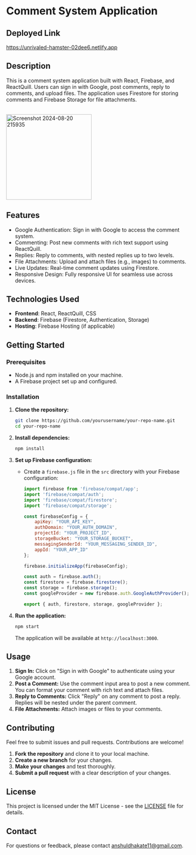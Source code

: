 # Comment System Application

## Deployed Link
https://unrivaled-hamster-02dee6.netlify.app

## Description

This is a comment system application built with React, Firebase, and ReactQuill. Users can sign in with Google, post comments, reply to comments, and upload files. The application uses Firestore for storing comments and Firebase Storage for file attachments.

<br/>
<img width="229" alt="Screenshot 2024-08-20 215935" src="https://github.com/user-attachments/assets/81cf2dc2-2be9-42f8-8ec7-54699e2fccc0">

<br/>

## Features

- Google Authentication: Sign in with Google to access the comment system.
- Commenting: Post new comments with rich text support using ReactQuill.
- Replies: Reply to comments, with nested replies up to two levels.
- File Attachments: Upload and attach files (e.g., images) to comments.
- Live Updates: Real-time comment updates using Firestore.
- Responsive Design: Fully responsive UI for seamless use across devices.

## Technologies Used

- **Frontend**: React, ReactQuill, CSS
- **Backend**: Firebase (Firestore, Authentication, Storage)
- **Hosting**: Firebase Hosting (if applicable)

## Getting Started

### Prerequisites

- Node.js and npm installed on your machine.
- A Firebase project set up and configured.

### Installation

1. **Clone the repository:**

    ```bash
    git clone https://github.com/yourusername/your-repo-name.git
    cd your-repo-name
    ```

2. **Install dependencies:**

    ```bash
    npm install
    ```

3. **Set up Firebase configuration:**

    - Create a `firebase.js` file in the `src` directory with your Firebase configuration:

        ```javascript
        import firebase from 'firebase/compat/app';
        import 'firebase/compat/auth';
        import 'firebase/compat/firestore';
        import 'firebase/compat/storage';

        const firebaseConfig = {
            apiKey: "YOUR_API_KEY",
            authDomain: "YOUR_AUTH_DOMAIN",
            projectId: "YOUR_PROJECT_ID",
            storageBucket: "YOUR_STORAGE_BUCKET",
            messagingSenderId: "YOUR_MESSAGING_SENDER_ID",
            appId: "YOUR_APP_ID"
        };

        firebase.initializeApp(firebaseConfig);

        const auth = firebase.auth();
        const firestore = firebase.firestore();
        const storage = firebase.storage();
        const googleProvider = new firebase.auth.GoogleAuthProvider();

        export { auth, firestore, storage, googleProvider };
        ```

4. **Run the application:**

    ```bash
    npm start
    ```

    The application will be available at `http://localhost:3000`.

## Usage

1. **Sign In:** Click on "Sign in with Google" to authenticate using your Google account.
2. **Post a Comment:** Use the comment input area to post a new comment. You can format your comment with rich text and attach files.
3. **Reply to Comments:** Click "Reply" on any comment to post a reply. Replies will be nested under the parent comment.
4. **File Attachments:** Attach images or files to your comments.

## Contributing

Feel free to submit issues and pull requests. Contributions are welcome!

1. **Fork the repository** and clone it to your local machine.
2. **Create a new branch** for your changes.
3. **Make your changes** and test thoroughly.
4. **Submit a pull request** with a clear description of your changes.

## License

This project is licensed under the MIT License - see the [LICENSE](LICENSE) file for details.

## Contact

For questions or feedback, please contact [anshuldhakate11@gmail.com](mailto:anshuldhakate11@gmail.com).

